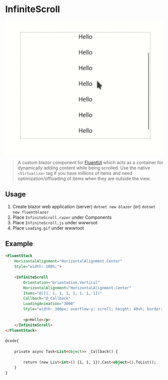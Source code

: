 # InfiniteScroll

![](https://github.com/TheAjaykrishnanR/BlazorInfiniteScroll/blob/main/demo.gif)

>A custom blazor component for [FluentUI](https://www.fluentui-blazor.net) which acts as a container for dynamically adding content while being scrolled. Use the native `<Virtualize>` tag if you have millions of items and need optimization/offloading of items when they are outside the view.

## Usage

1. Create blazor web application (server)
   `dotnet new blazor` (or)
   `dotnet new fluentblazor`  
2. Place `InfiniteScroll.razor` under Components
3. Place `InfiniteScroll.js` under wwwroot
4. Place `Loading.gif` under wwwroot

## Example 

```html
<FluentStack 
	HorizontalAlignment="HorizontalAlignment.Center"
	Style="width: 100%;">
	
	<InfiniteScroll
		Orientation="Orientation.Vertical"
		HorizontalAlignment="HorizontalAlignment.Center"
		Items="@([1, 1, 1, 1, 1, 1, 1, 1])"
		Callback="@_Callback"
		LoadingAnimation="3000"
		Style="width: 300px; overflow-y: scroll; height: 40vh; border: 1px dotted black;">
		
		<p>Hello</p>
	</InfiniteScroll>
</FluentStack>

@code{

	private async Task<List<object>> _Callback() {

		return (new List<int>() {1, 1, 1}).Cast<object>().ToList();
	}
}
```
